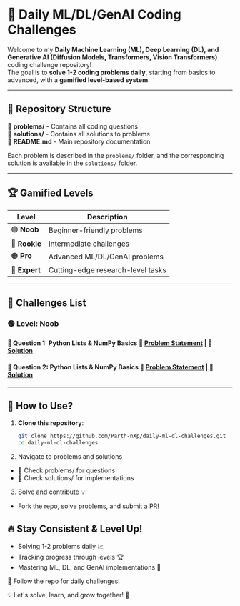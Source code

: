 # 🚀 Daily ML/DL/GenAI Coding Challenges  

Welcome to my **Daily Machine Learning (ML), Deep Learning (DL), and Generative AI (Diffusion Models, Transformers, Vision Transformers)** coding challenge repository!  
The goal is to **solve 1-2 coding problems daily**, starting from basics to advanced, with a **gamified level-based system**.

---

## 📂 Repository Structure  

📂 **problems/** - Contains all coding questions  
📂 **solutions/** - Contains all solutions to problems  
📜 **README.md** - Main repository documentation  

Each problem is described in the `problems/` folder, and the corresponding solution is available in the `solutions/` folder.

---

## 🏆 Gamified Levels  

| Level  | Description |
|--------|------------|
| 🟢 **Noob**   | Beginner-friendly problems |
| 🔵 **Rookie** | Intermediate challenges |
| 🟠 **Pro**    | Advanced ML/DL/GenAI problems |
| 🔴 **Expert** | Cutting-edge research-level tasks |

---

## 📌 Challenges List  

### 🟢 **Level: Noob**  
#### 📌 **Question 1: Python Lists & NumPy Basics**   🔗 **[Problem Statement](problems/numpy_array_operations.md)** | 📝 **[Solution](solutions/numpy_array_operations.py)**  
#### 📌 **Question 2: Python Lists & NumPy Basics**   🔗 **[Problem Statement](problems/numpy_matrix_operations.md)** | 📝 **[Solution](solutions/numpy_matrix_operations.py)**  


---

## 🚀 How to Use?  
1. **Clone this repository**:  
   ```bash
   git clone https://github.com/Parth-nXp/daily-ml-dl-challenges.git
   cd daily-ml-dl-challenges
2. Navigate to problems and solutions
- 📂 Check problems/ for questions
- 📂 Check solutions/ for implementations

3. Solve and contribute 💡
- Fork the repo, solve problems, and submit a PR!


## 🔥 Stay Consistent & Level Up!
- Solving 1-2 problems daily 📈
- Tracking progress through levels 🏆
- Mastering ML, DL, and GenAI implementations 🚀

🔹 Follow the repo for daily challenges!

💡 Let's solve, learn, and grow together! 🚀
  
